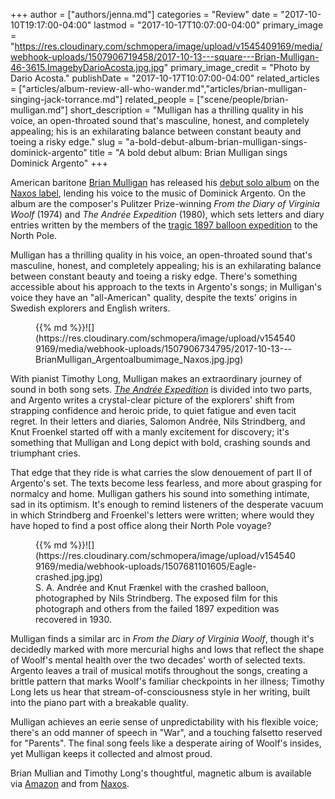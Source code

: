 +++
author = ["authors/jenna.md"]
categories = "Review"
date = "2017-10-10T19:17:00-04:00"
lastmod = "2017-10-17T10:07:00-04:00"
primary_image = "https://res.cloudinary.com/schmopera/image/upload/v1545409169/media/webhook-uploads/1507906719458/2017-10-13---square---Brian-Mulligan-46-3615.ImagebyDarioAcosta.jpg.jpg"
primary_image_credit = "Photo by Dario Acosta."
publishDate = "2017-10-17T10:07:00-04:00"
related_articles = ["articles/album-review-all-who-wander.md","articles/brian-mulligan-singing-jack-torrance.md"]
related_people = ["scene/people/brian-mulligan.md"]
short_description = "Mulligan has a thrilling quality in his voice, an open-throated sound that&#039;s masculine, honest, and completely appealing; his is an exhilarating balance between constant beauty and toeing a risky edge."
slug = "a-bold-debut-album-brian-mulligan-sings-dominick-argento"
title = "A bold debut album: Brian Mulligan sings Dominick Argento"
+++

American baritone [Brian Mulligan](/scene/people/brian-mulligan/) has released his [debut solo album](https://www.amazon.com/Dominick-Argento-Andree-Expedition-Virginia/dp/B071G991VV?SubscriptionId=AKIAIOCEBIGP6NUBL47A&tag=&linkCode=xm2&camp=2025&creative=165953&creativeASIN=B071G991VV) on the [Naxos label](https://www.naxos.com/catalogue/item.asp?item_code=8.559828), lending his voice to the music of Dominick Argento. On the album are the composer's Pulitzer Prize-winning *From the Diary of Virginia Woolf* (1974) and *The Andrée Expedition* (1980), which sets letters and diary entries written by the members of the [tragic 1897 balloon expedition](https://en.wikipedia.org/wiki/S._A._Andr%C3%A9e%27s_Arctic_Balloon_Expedition_of_1897) to the North Pole.

Mulligan has a thrilling quality in his voice, an open-throated sound that's masculine, honest, and completely appealing; his is an exhilarating balance between constant beauty and toeing a risky edge. There's something accessible about his approach to the texts in Argento's songs; in Mulligan's voice they have an "all-American" quality, despite the texts' origins in Swedish explorers and English writers.

<figure data-type="image">{{% md %}}![](https://res.cloudinary.com/schmopera/image/upload/v1545409169/media/webhook-uploads/1507906734795/2017-10-13---BrianMulligan_Argentoalbumimage_Naxos.jpg.jpg)
</figure>

With pianist Timothy Long, Mulligan makes an extraordinary journey of sound in both song sets. [*The Andrée Expedition*](https://www.brian-mulligan.com/the-andre-expedition/) is divided into two parts, and Argento writes a crystal-clear picture of the explorers' shift from strapping confidence and heroic pride, to quiet fatigue and even tacit regret. In their letters and diaries, Salomon Andrée, Nils Strindberg, and Knut Froenkel started off with a manly excitement for discovery; it's something that Mulligan and Long depict with bold, crashing sounds and triumphant cries.

That edge that they ride is what carries the slow denouement of part II of Argento's set. The texts become less fearless, and more about grasping for normalcy and home. Mulligan gathers his sound into something intimate, sad in its optimism. It's enough to remind listeners of the desperate vacuum in which Strindberg and Froenkel's letters were written; where would they have hoped to find a post office along their North Pole voyage?

<figure data-type="image">{{% md %}}![](https://res.cloudinary.com/schmopera/image/upload/v1545409169/media/webhook-uploads/1507681101605/Eagle-crashed.jpg.jpg)
<figcaption>S. A. Andrée and Knut Frænkel with the crashed balloon, photographed by Nils Strindberg. The exposed film for this photograph and others from the failed 1897 expedition was recovered in 1930.</figcaption>
</figure>

Mulligan finds a similar arc in *From the Diary of Virginia Woolf*, though it's decidedly marked with more mercurial highs and lows that reflect the shape of Woolf's mental health over the two decades' worth of selected texts. Argento leaves a trail of musical motifs throughout the songs, creating a brittle pattern that marks Woolf's familiar checkpoints in her illness; Timothy Long lets us hear that stream-of-consciousness style in her writing, built into the piano part with a breakable quality. 

Mulligan achieves an eerie sense of unpredictability with his flexible voice; there's an odd manner of speech in "War", and a touching falsetto reserved for "Parents". The final song feels like a desperate airing of Woolf's insides, yet Mulligan keeps it collected and almost proud.

Brian Mullian and Timothy Long's thoughtful, magnetic album is available via [Amazon](https://www.amazon.com/Dominick-Argento-Andree-Expedition-Virginia/dp/B071G991VV?SubscriptionId=AKIAIOCEBIGP6NUBL47A&tag=&linkCode=xm2&camp=2025&creative=165953&creativeASIN=B071G991VV) and from [Naxos](https://www.naxos.com/catalogue/item.asp?item_code=8.559828).
